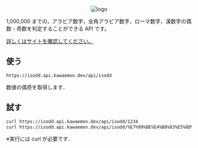 <div style="text-align: center;">

![logo](https://imgur.com/SzMNZFl.png)

</div>

1,000,000 までの，アラビア数字，全角アラビア数字，ローマ数字，漢数字の偶数・奇数を判定することができる API です。

[詳しくはサイトを確認してください。](https://isoddapi.studio.site/)

## 使う

`https://isodd.api.kawaemon.dev/api/isodd`

数値の偶奇を取得します．

## 試す

```bash
curl https://isodd.api.kawaemon.dev/api/isodd/1234
curl https://isodd.api.kawaemon.dev/api/isodd/%E7%99%BE%E4%B8%83%E5%8D%81%E5%9B%9B
```

※実行には curl が必要です．
